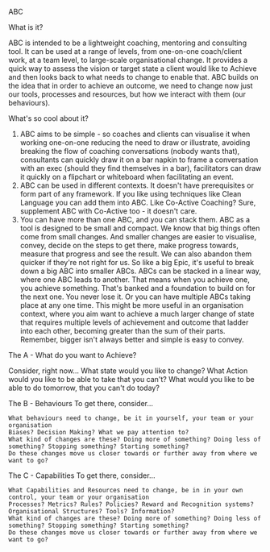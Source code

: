 ABC

What is it?

ABC is intended to be a lightweight coaching, mentoring and consulting tool. It can be used at a range of levels, from one-on-one coach/client work, at a team level, to large-scale organisational change. It provides a quick way to assess the vision or target state a client would like to Achieve and then looks back to what needs to change to enable that. ABC builds on the idea that in order to achieve an outcome, we need to change now just our tools, processes and resources, but how we interact with them (our behaviours).

What's so cool about it?

1) ABC aims to be simple - so coaches and clients can visualise it when working one-on-one reducing the need to draw or illustrate, avoiding breaking the flow of coaching conversations (nobody wants that), consultants can quickly draw it on a bar napkin to frame a conversation with an exec (should they find themselves in a bar), facilitators can draw it quickly on a flipchart or whiteboard when facilitating an event.
2) ABC can be used in different contexts. It doesn't have prerequisites or form part of any framework. If you like using techniques like Clean Language you can add them into ABC. Like Co-Active Coaching? Sure, supplement ABC with Co-Active too - it doesn't care.
3) You can have more than one ABC, and you can stack them. ABC as a tool is designed to be small and compact. We know that big things often come from small changes. And smaller changes are easier to visualise, convey, decide on the steps to get there, make progress towards, measure that progress and see the result. We can also abandon them quicker if they're not right for us. So like a big Epic, it's useful to break down a big ABC into smaller ABCs. ABCs can be stacked in a linear way, where one ABC leads to another. That means when you achieve one, you achieve something. That's banked and a foundation to build on for the next one. You never lose it. Or you can have multiple ABCs taking place at any one time. This might be more useful in an organisation context, where you aim want to achieve a much larger change of state that requires multiple levels of achievement and outcome that ladder into each other, becoming greater than the sum of their parts. Remember, bigger isn't always better and simple is easy to convey. 

The A - What do you want to Achieve?
  
  Consider, right now...
  What state would you like to change?
  What Action would you like to be able to take that you can't?
  What would you like to be able to do tomorrow, that you can't do today?

The B - Behaviours
  To get there, consider...
  
	What behaviours need to change, be it in yourself, your team or your organisation 
    Biases? Decision Making? What we pay attention to?
    What kind of changes are these? Doing more of something? Doing less of something? Stopping something? Starting something?
    Do these changes move us closer towards or further away from where we want to go?

The C - Capabilities
  To get there, consider...
 
	What Capabilities and Resources need to change, be in in your own control, your team or your organisation
    Processes? Metrics? Rules? Policies? Reward and Recognition systems? Organisational Structures? Tools? Information? 
    What kind of changes are these? Doing more of something? Doing less of something? Stopping something? Starting something?
    Do these changes move us closer towards or further away from where we want to go?

